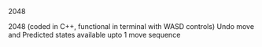 2048

2048 (coded in C++, functional in terminal with WASD controls) 
Undo move and Predicted states available upto 1 move sequence
